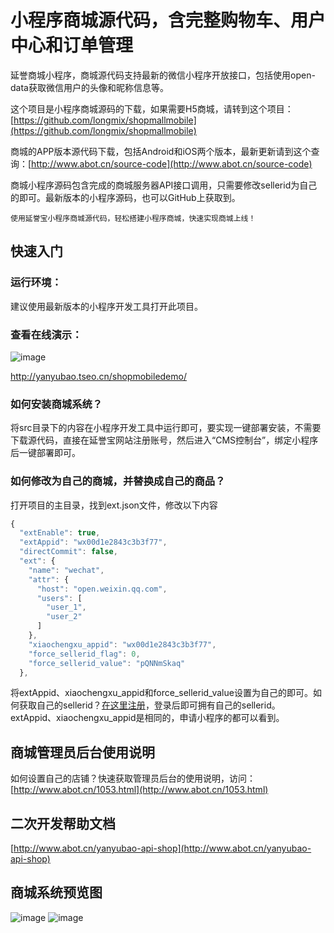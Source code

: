 # 小程序商城源代码，含完整购物车、用户中心和订单管理

延誉商城小程序，商城源代码支持最新的微信小程序开放接口，包括使用open-data获取微信用户的头像和昵称信息等。

这个项目是小程序商城源码的下载，如果需要H5商城，请转到这个项目：[https://github.com/longmix/shopmallmobile](https://github.com/longmix/shopmallmobile)

商城的APP版本源代码下载，包括Android和iOS两个版本，最新更新请到这个查询：[http://www.abot.cn/source-code](http://www.abot.cn/source-code)

商城小程序源码包含完成的商城服务器API接口调用，只需要修改sellerid为自己的即可。最新版本的小程序源码，也可以GitHub上获取到。

`使用延誉宝小程序商城源代码，轻松搭建小程序商城，快速实现商城上线！`

## 快速入门

### 运行环境：

建议使用最新版本的小程序开发工具打开此项目。

### 查看在线演示：

![image](https://raw.githubusercontent.com/longmix/shopmallmobile/master/doc/qrcode_shopmobiledemo.png)

http://yanyubao.tseo.cn/shopmobiledemo/

### 如何安装商城系统？

将src目录下的内容在小程序开发工具中运行即可，要实现一键部署安装，不需要下载源代码，直接在延誉宝网站注册账号，然后进入“CMS控制台”，绑定小程序后一键部署即可。

### 如何修改为自己的商城，并替换成自己的商品？

打开项目的主目录，找到ext.json文件，修改以下内容

```javascript
{
  "extEnable": true,
  "extAppid": "wx00d1e2843c3b3f77",
  "directCommit": false,
  "ext": {
    "name": "wechat",
    "attr": {
      "host": "open.weixin.qq.com",
      "users": [
        "user_1",
        "user_2"
      ]
    },
    "xiaochengxu_appid": "wx00d1e2843c3b3f77",
    "force_sellerid_flag": 0,
    "force_sellerid_value": "pQNNmSkaq"
  },
```

将extAppid、xiaochengxu_appid和force_sellerid_value设置为自己的即可。如何获取自己的sellerid？[在这里注册](http://www.abot.cn)，登录后即可拥有自己的sellerid。extAppid、xiaochengxu_appid是相同的，申请小程序的都可以看到。



## 商城管理员后台使用说明

如何设置自己的店铺？快速获取管理员后台的使用说明，访问：[http://www.abot.cn/1053.html](http://www.abot.cn/1053.html)

## 二次开发帮助文档

[http://www.abot.cn/yanyubao-api-shop](http://www.abot.cn/yanyubao-api-shop)

## 商城系统预览图

![image](https://raw.githubusercontent.com/longmix/shopmallmobile/master/doc/screenshop01.jpg)
![image](https://raw.githubusercontent.com/longmix/shopmallmobile/master/doc/screenshop02.jpg)



